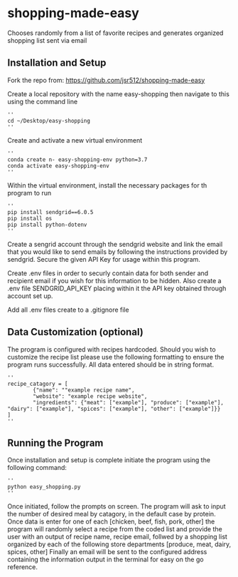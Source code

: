 # shopping-made-easy

Chooses randomly from a list of favorite recipes and generates organized shopping list sent via email

## Installation and Setup

Fork the repo from: https://github.com/jsr512/shopping-made-easy

Create a local repository with the name easy-shopping then navigate to this using the command line

    ''
    cd ~/Desktop/easy-shopping
    ''

Create and activate a new virtual environment

    ''
    conda create n- easy-shopping-env python=3.7
    conda activate easy-shopping-env
    ''

Within the virtual environment, install the necessary packages for th program to run

    ''
    pip install sendgrid==6.0.5
    pip install os
    pip install python-dotenv
    ''

Create a sengrid account through the sendgrid website and link the email that you would like to send emails by following the instructions provided by sendgrid. Secure the given API Key for usage within this program.

Create .env files in order to securly contain data for both sender and recipient email if you wish for this information to be hidden. Also create a .env file SENDGRID_API_KEY placing within it the API key obtained through account set up.

Add all .env files create to a .gitignore file

## Data Customization (optional)

The program is configured with recipes hardcoded. Should you wish to customize the recipe list please use the following formatting to ensure the program runs successfully. All data entered should be in string format.

    ''
    recipe_catagory = [
            {"name": ""example recipe name",
            "website": "example recipe website",
            "ingredients": {"meat": ["example"], "produce": ["example"], "dairy": ["example"], "spices": ["example"], "other": ["example"]}} 
    ]   
    ''

## Running the Program

Once installation and setup is complete initiate the program using the following command:

    ''
    python easy_shopping.py
    ''

Once initiated, follow the prompts on screen. The program will ask to input the number of desired meal by catagory, in the default case by protein. Once data is enter for one of each [chicken, beef, fish, pork, other] the program will randomly select a recipe from the coded list and provide the user with an output of recipe name, recipe email, follwed by a shopping list organized by each of the following store departments [produce, meat, dairy, spices, other] Finally an email will be sent to the configured address containing the information output in the terminal for easy on the go reference.
